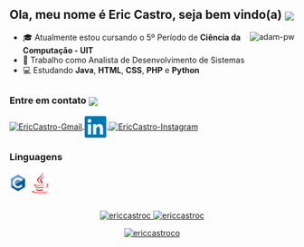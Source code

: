 <h2 align="left"> Ola, meu nome é Eric Castro, seja bem vindo(a) <img heigth = "40" width = "50" align="center" src="https://github.com/ericcastroc/ericcastroc/blob/main/Giphy/Icone%20Hacking.gif?raw=true" /></h2>
<p><img align="right" src="https://github.com/ericcastroc/ericcastroc/blob/main/Giphy/giphy.gif?raw=true" alt="adam-pw" /></p>

- 🎓 Atualmente estou cursando o 5º Período de **Ciência da Computação - UIT** 
- 💼 Trabalho como Analista de Desenvolvimento de Sistemas
- 💻 Estudando **Java**, **HTML**, **CSS**, **PHP** e **Python**

##

<h3 align="left"> Entre em contato <img heigth = "30" width = "40" align="center" src="https://github.com/ericcastroc/ericcastroc/blob/main/Giphy/Icone%20Contact%20Me%20.gif?raw=true" /></h3>  

<a href = "mailto: eric-henrique44@hotmail.com" target = "_blank" >
<img align = "center" alt = "EricCastro-Gmail" heigth = "30" width = "40" src = "https://cdn-icons-png.flaticon.com/512/732/732200.png"  style = "max-width:100%;" > </a>
<a href = "https://www.linkedin.com/in/ericcastroc/" target = "_blank" >
<img align = "center" alt = "EricCastro-Linkedin" heigth = "30" width = "40" src = "https://raw.githubusercontent.com/devicons/devicon/master/icons/linkedin/linkedin-original.svg"  style = "max-width:100%;" > </a>
<a href = "https://www.instagram.com/ericcastroc/" target = "_blank" >
<img align = "center" alt = "EricCastro-Instagram" heigth = "30" width = "40" src = "https://cdn-icons-png.flaticon.com/512/1384/1384063.png"  style = "max-width:100%;" > </a>


<h3 align="left"> Linguagens </h3> 

<img align = "center" alt = "EricCastro-c" heigth = "30" width = "30" src = "https://raw.githubusercontent.com/devicons/devicon/master/icons/c/c-original.svg"  style = "max-width:100%;" > </img>
<img align = "center" alt = "EricCastro-c" heigth = "30" width = "40" src="https://raw.githubusercontent.com/devicons/devicon/master/icons/java/java-plain.svg" style = "max-width:100%;" > </img>

  
 ##
 
  <div align="center">
<a href="https://github.com/ericcastroc">
<img height="150em" src="https://github-readme-stats.vercel.app/api/top-langs?username=ericcastroc&show_icons=true&theme=dracula&locale=en&layout=compact" alt="ericcastroc" /> 
   <img height="150em" src="https://github-readme-stats.vercel.app/api?username=ericcastroc&show_icons=true&theme=dracula&locale=en" alt="ericcastroc" />
</div>
<p align="center"> <img src="https://komarev.com/ghpvc/?username=ericcastroc&label=Profile%20views&color=008080&style=flat" alt="ericcastroco" /> </p>
   
